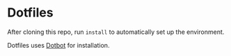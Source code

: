 Dotfiles
========

After cloning this repo, run `install` to automatically set up the environment.

Dotfiles uses [Dotbot](https://github.com/anishathalye/dotbot) for installation.

